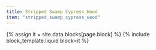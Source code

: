 ```yaml
---
title: Stripped Swamp Cypress Wood
item: "stripped_swamp_cypress_wood"
---
```


{% assign it = site.data.blocks[page.block] %}
{% include block_template.liquid block=it %}

